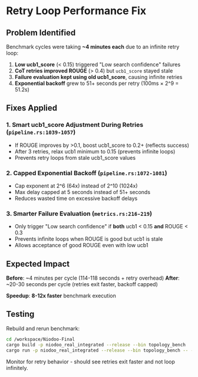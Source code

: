 # Retry Loop Performance Fix

## Problem Identified

Benchmark cycles were taking **~4 minutes each** due to an infinite retry loop:

1. **Low ucb1_score** (< 0.15) triggered "Low search confidence" failures
2. **CoT retries improved ROUGE** (> 0.4) but `ucb1_score` stayed stale
3. **Failure evaluation kept using old ucb1_score**, causing infinite retries
4. **Exponential backoff** grew to 51+ seconds per retry (100ms × 2^9 = 51.2s)

## Fixes Applied

### 1. Smart ucb1_score Adjustment During Retries (`pipeline.rs:1039-1057`)
- If ROUGE improves by >0.1, boost ucb1_score to 0.2+ (reflects success)
- After 3 retries, relax ucb1 minimum to 0.15 (prevents infinite loops)
- Prevents retry loops from stale ucb1_score values

### 2. Capped Exponential Backoff (`pipeline.rs:1072-1081`)
- Cap exponent at 2^6 (64x) instead of 2^10 (1024x)
- Max delay capped at 5 seconds instead of 51+ seconds
- Reduces wasted time on excessive backoff delays

### 3. Smarter Failure Evaluation (`metrics.rs:216-219`)
- Only trigger "Low search confidence" if **both** ucb1 < 0.15 **and** ROUGE < 0.3
- Prevents infinite loops when ROUGE is good but ucb1 is stale
- Allows acceptance of good ROUGE even with low ucb1

## Expected Impact

**Before**: ~4 minutes per cycle (114-118 seconds + retry overhead)
**After**: ~20-30 seconds per cycle (retries exit faster, backoff capped)

**Speedup**: **8-12x faster** benchmark execution

## Testing

Rebuild and rerun benchmark:
```bash
cd /workspace/Niodoo-Final
cargo build -p niodoo_real_integrated --release --bin topology_bench
cargo run -p niodoo_real_integrated --release --bin topology_bench -- --cycles 10
```

Monitor for retry behavior - should see retries exit faster and not loop infinitely.

